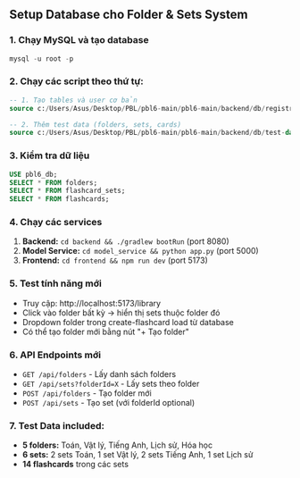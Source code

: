 ## Setup Database cho Folder & Sets System

### 1. Chạy MySQL và tạo database
```sql
mysql -u root -p
```

### 2. Chạy các script theo thứ tự:
```sql
-- 1. Tạo tables và user cơ bản
source c:/Users/Asus/Desktop/PBL/pbl6-main/pbl6-main/backend/db/registration-init.sql

-- 2. Thêm test data (folders, sets, cards)
source c:/Users/Asus/Desktop/PBL/pbl6-main/pbl6-main/backend/db/test-data-init.sql
```

### 3. Kiểm tra dữ liệu
```sql
USE pbl6_db;
SELECT * FROM folders;
SELECT * FROM flashcard_sets;
SELECT * FROM flashcards;
```

### 4. Chạy các services
1. **Backend:** `cd backend && ./gradlew bootRun` (port 8080)
2. **Model Service:** `cd model_service && python app.py` (port 5000)  
3. **Frontend:** `cd frontend && npm run dev` (port 5173)

### 5. Test tính năng mới
- Truy cập: http://localhost:5173/library
- Click vào folder bất kỳ → hiển thị sets thuộc folder đó
- Dropdown folder trong create-flashcard load từ database
- Có thể tạo folder mới bằng nút "+ Tạo folder"

### 6. API Endpoints mới
- `GET /api/folders` - Lấy danh sách folders
- `GET /api/sets?folderId=X` - Lấy sets theo folder
- `POST /api/folders` - Tạo folder mới
- `POST /api/sets` - Tạo set (với folderId optional)

### 7. Test Data included:
- **5 folders:** Toán, Vật lý, Tiếng Anh, Lịch sử, Hóa học
- **6 sets:** 2 sets Toán, 1 set Vật lý, 2 sets Tiếng Anh, 1 set Lịch sử
- **14 flashcards** trong các sets